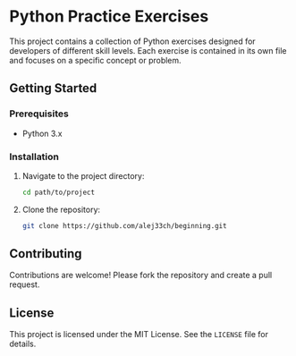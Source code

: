 # Python Practice Exercises

This project contains a collection of Python exercises designed for developers of different skill levels. Each exercise is contained in its own file and focuses on a specific concept or problem.

## Getting Started

### Prerequisites

- Python 3.x

### Installation

1. Navigate to the project directory:
    ```sh
    cd path/to/project
    ```

2. Clone the repository:
    ```sh
    git clone https://github.com/alej33ch/beginning.git
    ```


## Contributing

Contributions are welcome! Please fork the repository and create a pull request.

## License

This project is licensed under the MIT License. See the `LICENSE` file for details.